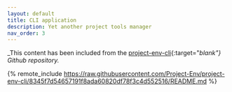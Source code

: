 ```yaml
---
layout: default
title: CLI application
description: Yet another project tools manager
nav_order: 3
---
```


_This content has been included from the [project-env-cli](https://github.com/Project-Env/project-env-cli){:target="_blank"} Github repository._

{% remote_include https://raw.githubusercontent.com/Project-Env/project-env-cli/8345f7d54657191f8ada60820df78f3c4d552516/README.md %}